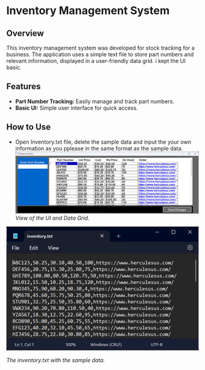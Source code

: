 # Inventory Management System

## Overview

This inventory management system was developed for stock tracking for a business. The application uses a simple text file to store part numbers and relevant information, displayed in a user-friendly data grid. i kept the UI basic.

## Features

- **Part Number Tracking:** Easily manage and track part numbers.
- **Basic UI:** Simple user interface for quick access.

## How to Use

- Open Inventory.txt file, delete the sample data and input the your own information as you pplease in the same format as the sample data.
![Screenshot 1](/screenshots/sreenshot1.png)
*View of the UI and Data Grid.*

![Screenshot 2](/screenshots/screenshot3.png)

*The inventory.txt with the sample data.*
